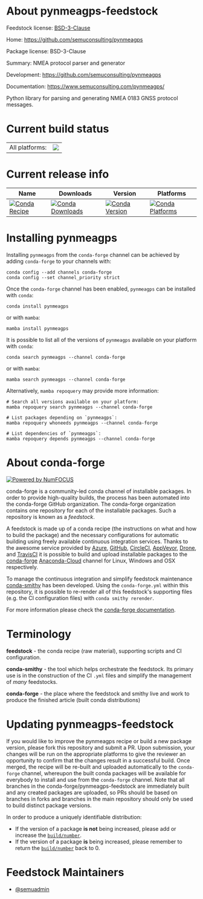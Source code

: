 About pynmeagps-feedstock
=========================

Feedstock license: [BSD-3-Clause](https://github.com/conda-forge/pynmeagps-feedstock/blob/main/LICENSE.txt)

Home: https://github.com/semuconsulting/pynmeagps

Package license: BSD-3-Clause

Summary: NMEA protocol parser and generator

Development: https://github.com/semuconsulting/pynmeagps

Documentation: https://www.semuconsulting.com/pynmeagps/

Python library for parsing and generating NMEA 0183 GNSS protocol messages.

Current build status
====================


<table><tr><td>All platforms:</td>
    <td>
      <a href="https://dev.azure.com/conda-forge/feedstock-builds/_build/latest?definitionId=20323&branchName=main">
        <img src="https://dev.azure.com/conda-forge/feedstock-builds/_apis/build/status/pynmeagps-feedstock?branchName=main">
      </a>
    </td>
  </tr>
</table>

Current release info
====================

| Name | Downloads | Version | Platforms |
| --- | --- | --- | --- |
| [![Conda Recipe](https://img.shields.io/badge/recipe-pynmeagps-green.svg)](https://anaconda.org/conda-forge/pynmeagps) | [![Conda Downloads](https://img.shields.io/conda/dn/conda-forge/pynmeagps.svg)](https://anaconda.org/conda-forge/pynmeagps) | [![Conda Version](https://img.shields.io/conda/vn/conda-forge/pynmeagps.svg)](https://anaconda.org/conda-forge/pynmeagps) | [![Conda Platforms](https://img.shields.io/conda/pn/conda-forge/pynmeagps.svg)](https://anaconda.org/conda-forge/pynmeagps) |

Installing pynmeagps
====================

Installing `pynmeagps` from the `conda-forge` channel can be achieved by adding `conda-forge` to your channels with:

```
conda config --add channels conda-forge
conda config --set channel_priority strict
```

Once the `conda-forge` channel has been enabled, `pynmeagps` can be installed with `conda`:

```
conda install pynmeagps
```

or with `mamba`:

```
mamba install pynmeagps
```

It is possible to list all of the versions of `pynmeagps` available on your platform with `conda`:

```
conda search pynmeagps --channel conda-forge
```

or with `mamba`:

```
mamba search pynmeagps --channel conda-forge
```

Alternatively, `mamba repoquery` may provide more information:

```
# Search all versions available on your platform:
mamba repoquery search pynmeagps --channel conda-forge

# List packages depending on `pynmeagps`:
mamba repoquery whoneeds pynmeagps --channel conda-forge

# List dependencies of `pynmeagps`:
mamba repoquery depends pynmeagps --channel conda-forge
```


About conda-forge
=================

[![Powered by
NumFOCUS](https://img.shields.io/badge/powered%20by-NumFOCUS-orange.svg?style=flat&colorA=E1523D&colorB=007D8A)](https://numfocus.org)

conda-forge is a community-led conda channel of installable packages.
In order to provide high-quality builds, the process has been automated into the
conda-forge GitHub organization. The conda-forge organization contains one repository
for each of the installable packages. Such a repository is known as a *feedstock*.

A feedstock is made up of a conda recipe (the instructions on what and how to build
the package) and the necessary configurations for automatic building using freely
available continuous integration services. Thanks to the awesome service provided by
[Azure](https://azure.microsoft.com/en-us/services/devops/), [GitHub](https://github.com/),
[CircleCI](https://circleci.com/), [AppVeyor](https://www.appveyor.com/),
[Drone](https://cloud.drone.io/welcome), and [TravisCI](https://travis-ci.com/)
it is possible to build and upload installable packages to the
[conda-forge](https://anaconda.org/conda-forge) [Anaconda-Cloud](https://anaconda.org/)
channel for Linux, Windows and OSX respectively.

To manage the continuous integration and simplify feedstock maintenance
[conda-smithy](https://github.com/conda-forge/conda-smithy) has been developed.
Using the ``conda-forge.yml`` within this repository, it is possible to re-render all of
this feedstock's supporting files (e.g. the CI configuration files) with ``conda smithy rerender``.

For more information please check the [conda-forge documentation](https://conda-forge.org/docs/).

Terminology
===========

**feedstock** - the conda recipe (raw material), supporting scripts and CI configuration.

**conda-smithy** - the tool which helps orchestrate the feedstock.
                   Its primary use is in the construction of the CI ``.yml`` files
                   and simplify the management of *many* feedstocks.

**conda-forge** - the place where the feedstock and smithy live and work to
                  produce the finished article (built conda distributions)


Updating pynmeagps-feedstock
============================

If you would like to improve the pynmeagps recipe or build a new
package version, please fork this repository and submit a PR. Upon submission,
your changes will be run on the appropriate platforms to give the reviewer an
opportunity to confirm that the changes result in a successful build. Once
merged, the recipe will be re-built and uploaded automatically to the
`conda-forge` channel, whereupon the built conda packages will be available for
everybody to install and use from the `conda-forge` channel.
Note that all branches in the conda-forge/pynmeagps-feedstock are
immediately built and any created packages are uploaded, so PRs should be based
on branches in forks and branches in the main repository should only be used to
build distinct package versions.

In order to produce a uniquely identifiable distribution:
 * If the version of a package **is not** being increased, please add or increase
   the [``build/number``](https://docs.conda.io/projects/conda-build/en/latest/resources/define-metadata.html#build-number-and-string).
 * If the version of a package **is** being increased, please remember to return
   the [``build/number``](https://docs.conda.io/projects/conda-build/en/latest/resources/define-metadata.html#build-number-and-string)
   back to 0.

Feedstock Maintainers
=====================

* [@semuadmin](https://github.com/semuadmin/)

